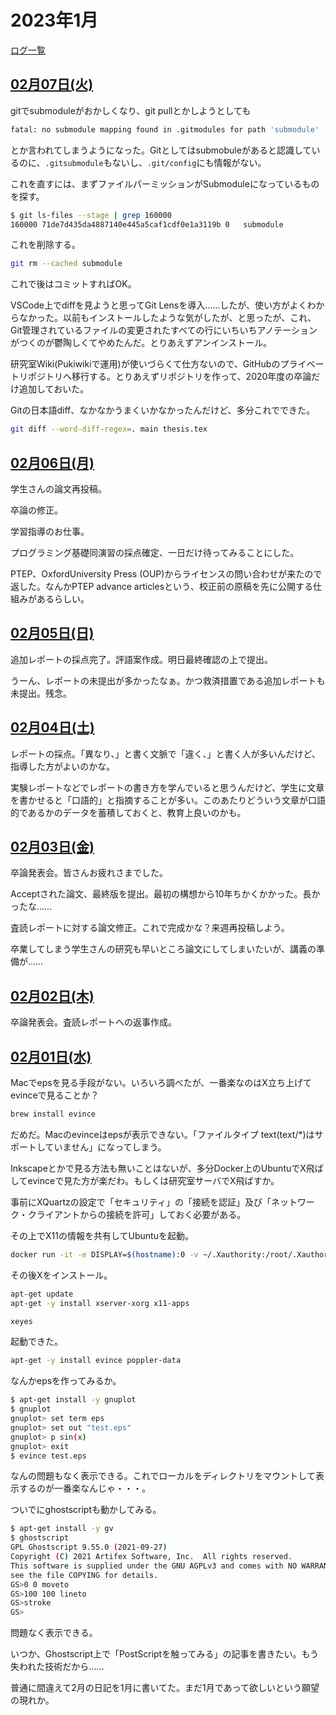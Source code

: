 # 2023年1月

[ログ一覧](index.html)

## [02月07日(火)](#07) <a id="07"></a>

gitでsubmoduleがおかしくなり、git pullとかしようとしても

```sh
fatal: no submodule mapping found in .gitmodules for path 'submodule'
```

とか言われてしまうようになった。Gitとしてはsubmobuleがあると認識しているのに、`.gitsubmodule`もないし、`.git/config`にも情報がない。

これを直すには、まずファイルパーミッションがSubmoduleになっているものを探す。

```sh
$ git ls-files --stage | grep 160000
160000 71de7d435da4887140e445a5caf1cdf0e1a3119b 0	submodule
```

これを削除する。

```sh
git rm --cached submodule
```

これで後はコミットすればOK。

VSCode上でdiffを見ようと思ってGit Lensを導入……したが、使い方がよくわからなかった。以前もインストールしたような気がしたが、と思ったが、これ、Git管理されているファイルの変更されたすべての行にいちいちアノテーションがつくのが鬱陶しくてやめたんだ。とりあえずアンインストール。

研究室Wiki(Pukiwikiで運用)が使いづらくて仕方ないので、GitHubのプライベートリポジトリへ移行する。とりあえずリポジトリを作って、2020年度の卒論だけ追加しておいた。

Gitの日本語diff、なかなかうまくいかなかったんだけど、多分これでできた。

```sh
git diff --word-diff-regex=. main thesis.tex
```

## [02月06日(月)](#06) <a id="06"></a>

学生さんの論文再投稿。

卒論の修正。

学習指導のお仕事。

プログラミング基礎同演習の採点確定、一日だけ待ってみることにした。

PTEP、OxfordUniversity Press (OUP)からライセンスの問い合わせが来たので返した。なんかPTEP advance articlesという、校正前の原稿を先に公開する仕組みがあるらしい。

## [02月05日(日)](#05) <a id="05"></a>

追加レポートの採点完了。評語案作成。明日最終確認の上で提出。

うーん、レポートの未提出が多かったなぁ。かつ救済措置である追加レポートも未提出。残念。

## [02月04日(土)](#04) <a id="04"></a>

レポートの採点。「異なり、」と書く文脈で「違く、」と書く人が多いんだけど、指導した方がよいのかな。

実験レポートなどでレポートの書き方を学んでいると思うんだけど、学生に文章を書かせると「口語的」と指摘することが多い。このあたりどういう文章が口語的であるかのデータを蓄積しておくと、教育上良いのかも。

## [02月03日(金)](#03) <a id="03"></a>

卒論発表会。皆さんお疲れさまでした。

Acceptされた論文、最終版を提出。最初の構想から10年ちかくかかった。長かったな……

査読レポートに対する論文修正。これで完成かな？来週再投稿しよう。

卒業してしまう学生さんの研究も早いところ論文にしてしまいたいが、講義の準備が……

## [02月02日(木)](#02) <a id="02"></a>

卒論発表会。査読レポートへの返事作成。

## [02月01日(水)](#01) <a id="01"></a>

Macでepsを見る手段がない。いろいろ調べたが、一番楽なのはX立ち上げてevinceで見ることか？

```sh
brew install evince
```

だめだ。Macのevinceはepsが表示できない。「ファイルタイプ text(text/*)はサポートしていません」になってしまう。

Inkscapeとかで見る方法も無いことはないが、多分Docker上のUbuntuでX飛ばしてevinceで見た方が楽だわ。もしくは研究室サーバでX飛ばすか。

事前にXQuartzの設定で「セキュリティ」の「接続を認証」及び「ネットワーク・クライアントからの接続を許可」しておく必要がある。

その上でX11の情報を共有してUbuntuを起動。

```sh
docker run -it -e DISPLAY=$(hostname):0 -v ~/.Xauthority:/root/.Xauthority ubuntu 
```

その後Xをインストール。

```sh
apt-get update
apt-get -y install xserver-xorg x11-apps
```

```sh
xeyes
```

起動できた。

```sh
apt-get -y install evince poppler-data
```

なんかepsを作ってみるか。

```sh
$ apt-get install -y gnuplot
$ gnuplot
gnuplot> set term eps
gnuplot> set out "test.eps"
gnuplot> p sin(x)
gnuplot> exit
$ evince test.eps
```

なんの問題もなく表示できる。これでローカルをディレクトリをマウントして表示するのが一番楽なんじゃ・・・。

ついでにghostscriptも動かしてみる。

```sh
$ apt-get install -y gv
$ ghostscript
GPL Ghostscript 9.55.0 (2021-09-27)
Copyright (C) 2021 Artifex Software, Inc.  All rights reserved.
This software is supplied under the GNU AGPLv3 and comes with NO WARRANTY:
see the file COPYING for details.
GS>0 0 moveto
GS>100 100 lineto
GS>stroke
GS>
```

問題なく表示できる。

いつか、Ghostscript上で「PostScriptを触ってみる」の記事を書きたい。もう失われた技術だから……

普通に間違えて2月の日記を1月に書いてた。まだ1月であって欲しいという願望の現れか。

